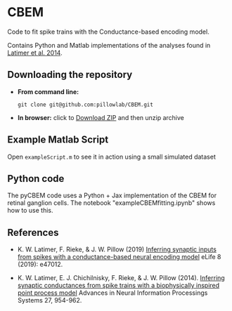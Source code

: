 CBEM
=========================

Code to fit spike trains with the Conductance-based encoding model.

Contains Python and Matlab implementations of the analyses found in [Latimer et al. 2014](http://pillowlab.princeton.edu/pubs/Latimer_conductancePointProc_NIPS14.pdf).


Downloading the repository
------------

- **From command line:**

     ```git clone git@github.com:pillowlab/CBEM.git```

- **In browser:**   click to
  [Download ZIP](https://github.com/pillowlab/CBEM/archive/master.zip)
  and then unzip archive


Example Matlab Script
-
Open ``exampleScript.m`` to see it in action using a small simulated dataset

Python code
------------
The pyCBEM code uses a Python + Jax implementation of the CBEM for retinal ganglion cells.
The notebook "exampleCBEMfitting.ipynb" shows how to use this.

## References

- K. W. Latimer,  F. Rieke, & J. W. Pillow (2019)
[Inferring synaptic inputs from spikes with a conductance-based neural encoding model](https://elifesciences.org/articles/47012) eLife 8 (2019): e47012.

- K. W. Latimer, E. J. Chichilnisky, F. Rieke, & J. W. Pillow
 (2014).
 [Inferring synaptic conductances from spike trains with a biophysically inspired point process model](http://pillowlab.princeton.edu/pubs/Latimer_conductancePointProc_NIPS14.pdf) Advances in Neural Information Processings Systems 27, 954-962. 
